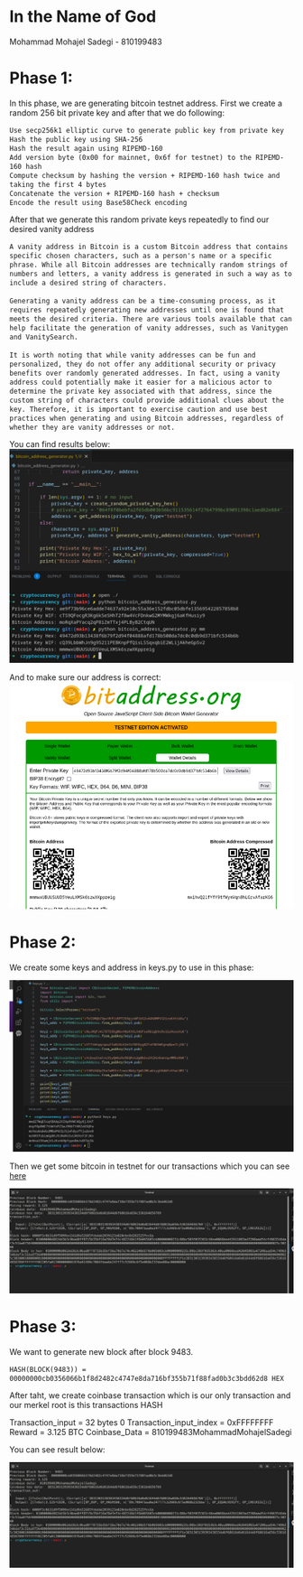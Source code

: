 # In the Name of God

Mohammad Mohajel Sadegi - 810199483

# Phase 1:

In this phase, we are generating bitcoin testnet address.
First we create a random 256 bit private key and after that we do following:

    Use secp256k1 elliptic curve to generate public key from private key
    Hash the public key using SHA-256
    Hash the result again using RIPEMD-160
    Add version byte (0x00 for mainnet, 0x6f for testnet) to the RIPEMD-160 hash
    Compute checksum by hashing the version + RIPEMD-160 hash twice and taking the first 4 bytes
    Concatenate the version + RIPEMD-160 hash + checksum
    Encode the result using Base58Check encoding

After that we generate this random private keys repeatedly to find our desired vanity address

    A vanity address in Bitcoin is a custom Bitcoin address that contains specific chosen characters, such as a person's name or a specific phrase. While all Bitcoin addresses are technically random strings of numbers and letters, a vanity address is generated in such a way as to include a desired string of characters.

    Generating a vanity address can be a time-consuming process, as it requires repeatedly generating new addresses until one is found that meets the desired criteria. There are various tools available that can help facilitate the generation of vanity addresses, such as Vanitygen and VanitySearch.

    It is worth noting that while vanity addresses can be fun and personalized, they do not offer any additional security or privacy benefits over randomly generated addresses. In fact, using a vanity address could potentially make it easier for a malicious actor to determine the private key associated with that address, since the custom string of characters could provide additional clues about the key. Therefore, it is important to exercise caution and use best practices when generating and using Bitcoin addresses, regardless of whether they are vanity addresses or not.

You can find results below:
![test1-picture1](./images/q1.p1.png)

And to make sure our address is correct:
![test1-picture2](./images/q1.p2.png)

# Phase 2:

We create some keys and address in keys.py to use in this phase:

![keys](./images/q2.p2.png)

Then we get some bitcoin in testnet for our transactions which you can see
 [here](https://live.blockcypher.com/btc-testnet/address/mmmm5XQyEpcVBPQdwYSWpX2aUi33f7YFRv/)

![test1-picture2](./images/q3.p1.png)




# Phase 3:

We want to generate new block after block 9483.

    HASH(BLOCK(9483)) = 00000000cb0356066b1f8d2482c4747e8da716bf355b71f88fad0b3c3bdd62d8 HEX


After taht, we create coinbase transaction which is our only transaction and our merkel root is this transactions HASH

Transaction_input = 32 bytes 0
Transaction_input_index = 0xFFFFFFFF
Reward = 3.125 BTC
Coinbase_Data = 810199483MohammadMohajelSadegi

You can see result below:

![test3-picture1](./images/q3.p1.png)

